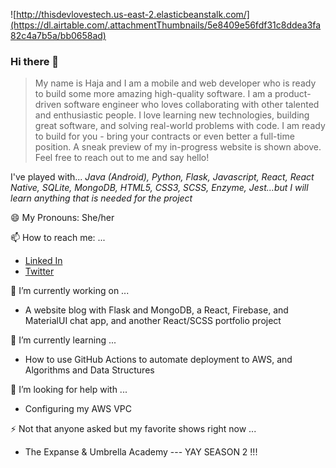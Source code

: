 



![http://thisdevlovestech.us-east-2.elasticbeanstalk.com/](https://dl.airtable.com/.attachmentThumbnails/5e8409e56fdf31c8ddea3fa82c4a7b5a/bb0658ad)
### Hi there 👋
> My name is Haja and I am a mobile and web developer who is ready to build some more amazing high-quality software. I am a product-driven software engineer who loves collaborating with other talented and enthusiastic people. I love learning new technologies, building great software, and solving real-world problems with code. I am ready to build for you - bring your contracts or even better a full-time position. A sneak preview of my in-progress website is shown above. Feel free to reach out to me and say hello!

I've played with...
 *Java (Android), Python, Flask, Javascript, React, React Native, SQLite, MongoDB, HTML5, CSS3, SCSS, Enzyme, Jest...but I will learn anything that is needed for the project*  

<!--
**HajaSChilds/HajaSChilds** is a ✨ _special_ ✨ repository because its `README.md` (this file) appears on your GitHub profile.
Here are some ideas to get you started: -->

😄 My Pronouns: She/her

📫 How to reach me: ...
   - [Linked In](https://www.linkedin.com/in/haja-childs-dev-md/)
   - [Twitter](https://twitter.com/tech_natural)

🔭 I’m currently working on ...
  - A website blog with Flask and MongoDB, a React, Firebase, and MaterialUI chat app, and another React/SCSS portfolio project  
  
🌱 I’m currently learning ...
  - How to use GitHub Actions to automate deployment to AWS, and Algorithms and Data Structures

🤔 I’m looking for help with ...
  - Configuring my AWS VPC 
  
⚡ Not that anyone asked but my favorite shows right now ...
   - The Expanse &  Umbrella Academy --- YAY SEASON 2 !!!


